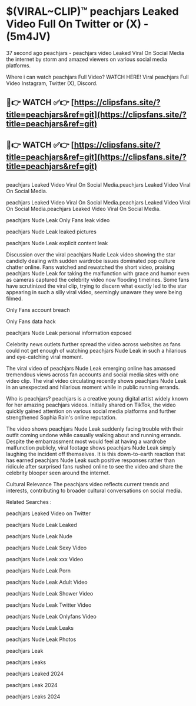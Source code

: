 # $(VIRAL~CLIP)™ peachjars Leaked Video Full On Twitter or (X) -(5m4JV)
37 second ago peachjars - peachjars video Leaked Viral On Social Media the internet by storm and amazed viewers on various social media platforms.

Where i can watch peachjars Full Video? WATCH HERE! Viral peachjars Full Video Instagram, Twitter (X), Discord.

## 🔴👉 WATCH ✅👉 [https://clipsfans.site/?title=peachjars&ref=git](https://clipsfans.site/?title=peachjars&ref=git)
## 🔴👉 WATCH ✅👉 [https://clipsfans.site/?title=peachjars&ref=git](https://clipsfans.site/?title=peachjars&ref=git)
##
peachjars Leaked Video Viral On Social Media.peachjars Leaked Video Viral On Social Media.

peachjars Leaked Video Viral On Social Media.peachjars Leaked Video Viral On Social Media.peachjars Leaked Video Viral On Social Media.

peachjars Nude Leak Only Fans leak video

peachjars Nude Leak leaked pictures

peachjars Nude Leak explicit content leak

Discussion over the viral peachjars Nude Leak video showing the star candidly dealing with sudden wardrobe issues dominated pop culture chatter online. Fans watched and rewatched the short video, praising peachjars Nude Leak for taking the malfunction with grace and humor even as cameras captured the celebrity video now flooding timelines. Some fans have scrutinized the viral clip, trying to discern what exactly led to the star appearing in such a silly viral video, seemingly unaware they were being filmed.


Only Fans account breach

Only Fans data hack

peachjars Nude Leak personal information exposed

Celebrity news outlets further spread the video across websites as fans could not get enough of watching peachjars Nude Leak in such a hilarious and eye-catching viral moment.


The viral video of peachjars Nude Leak emerging online has amassed tremendous views across fan accounts and social media sites with one video clip. The viral video circulating recently shows peachjars Nude Leak in an unexpected and hilarious moment while in public running errands.


Who is peachjars? peachjars is a creative young digital artist widely known for her amazing peachjars videos. Initially shared on TikTok, the video quickly gained attention on various social media platforms and further strengthened Sophia Rain's online reputation.

The video shows peachjars Nude Leak suddenly facing trouble with their outfit coming undone while casually walking about and running errands. Despite the embarrassment most would feel at having a wardrobe malfunction publicly, viral footage shows peachjars Nude Leak simply laughing the incident off themselves. It is this down-to-earth reaction that has earned peachjars Nude Leak such positive responses rather than ridicule after surprised fans rushed online to see the video and share the celebrity blooper seen around the internet.

Cultural Relevance The peachjars video reflects current trends and interests, contributing to broader cultural conversations on social media.

Related Searches :

peachjars Leaked Video on Twitter

peachjars Nude Leak Leaked

peachjars Nude Leak Nude

peachjars Nude Leak Sexy Video

peachjars Nude Leak xxx Video

peachjars Nude Leak Porn

peachjars Nude Leak Adult Video

peachjars Nude Leak Shower Video

peachjars Nude Leak Twitter Video

peachjars Nude Leak Onlyfans Video

peachjars Nude Leak Leaks

peachjars Nude Leak Photos

peachjars Leak

peachjars Leaks

peachjars Leaked 2024

peachjars Leak 2024

peachjars Leaks 2024
